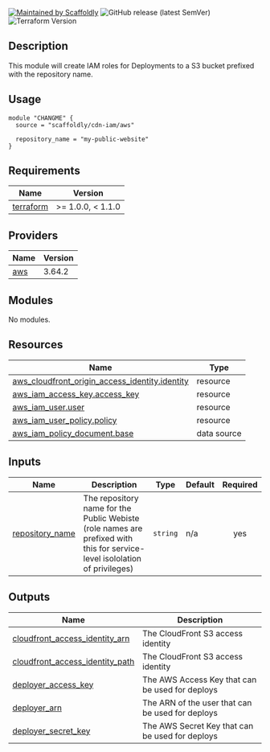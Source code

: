 [![Maintained by Scaffoldly](https://img.shields.io/badge/maintained%20by-scaffoldly-blueviolet)](https://github.com/scaffoldly)
![GitHub release (latest SemVer)](https://img.shields.io/github/v/release/scaffoldly/terraform-aws-cdn-iam)
![Terraform Version](https://img.shields.io/badge/tf-%3E%3D1.0.0-blue.svg)

## Description

This module will create IAM roles for Deployments to a S3 bucket prefixed with the repository name.

## Usage

```hcl
module "CHANGME" {
  source = "scaffoldly/cdn-iam/aws"

  repository_name = "my-public-website"
}
```

<!-- BEGIN_TF_DOCS -->
## Requirements

| Name | Version |
|------|---------|
| <a name="requirement_terraform"></a> [terraform](#requirement\_terraform) | >= 1.0.0, < 1.1.0 |

## Providers

| Name | Version |
|------|---------|
| <a name="provider_aws"></a> [aws](#provider\_aws) | 3.64.2 |

## Modules

No modules.

## Resources

| Name | Type |
|------|------|
| [aws_cloudfront_origin_access_identity.identity](https://registry.terraform.io/providers/hashicorp/aws/latest/docs/resources/cloudfront_origin_access_identity) | resource |
| [aws_iam_access_key.access_key](https://registry.terraform.io/providers/hashicorp/aws/latest/docs/resources/iam_access_key) | resource |
| [aws_iam_user.user](https://registry.terraform.io/providers/hashicorp/aws/latest/docs/resources/iam_user) | resource |
| [aws_iam_user_policy.policy](https://registry.terraform.io/providers/hashicorp/aws/latest/docs/resources/iam_user_policy) | resource |
| [aws_iam_policy_document.base](https://registry.terraform.io/providers/hashicorp/aws/latest/docs/data-sources/iam_policy_document) | data source |

## Inputs

| Name | Description | Type | Default | Required |
|------|-------------|------|---------|:--------:|
| <a name="input_repository_name"></a> [repository\_name](#input\_repository\_name) | The repository name for the Public Webiste (role names are prefixed with this for service-level isololation of privileges) | `string` | n/a | yes |

## Outputs

| Name | Description |
|------|-------------|
| <a name="output_cloudfront_access_identity_arn"></a> [cloudfront\_access\_identity\_arn](#output\_cloudfront\_access\_identity\_arn) | The CloudFront S3 access identity |
| <a name="output_cloudfront_access_identity_path"></a> [cloudfront\_access\_identity\_path](#output\_cloudfront\_access\_identity\_path) | The CloudFront S3 access identity |
| <a name="output_deployer_access_key"></a> [deployer\_access\_key](#output\_deployer\_access\_key) | The AWS Access Key that can be used for deploys |
| <a name="output_deployer_arn"></a> [deployer\_arn](#output\_deployer\_arn) | The ARN of the user that can be used for deploys |
| <a name="output_deployer_secret_key"></a> [deployer\_secret\_key](#output\_deployer\_secret\_key) | The AWS Secret Key that can be used for deploys |
<!-- END_TF_DOCS -->
